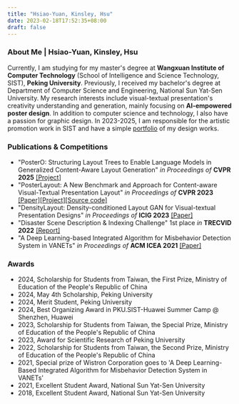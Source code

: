 ```yaml
---
title: "Hsiao-Yuan, Kinsley, Hsu"
date: 2023-02-18T17:52:35+08:00
draft: false
---
```


### About Me | Hsiao-Yuan, Kinsley, Hsu

Currently, I am studying for my master's degree at **Wangxuan Institute of Computer Technology** (School of Intelligence and Science Technology, SIST), **Peking University**. Previously, I received my bachelor's degree at Department of Computer Science and Engineering, National Sun Yat-Sen University. My research interests include visual-textual presentation's creativity understanding and generation, mainly focusing on **AI-empowered poster design**. In addition to computer science and technology, I also have a passion for graphic design. In 2023-2025, I am responsible for the artistic promotion work in SIST and have a simple [portfolio](hsiaoyuanhsu_portfolio_24.pdf) of my design works.

### Publications & Competitions

- \"PosterO: Structuring Layout Trees to Enable Language Models in Generalized Content-Aware Layout Generation\" *in Proceedings of* **CVPR 2025** [[Project]](https://thekinsley.github.io/PosterO.github.io/)
- \"PosterLayout: A New Benchmark and Approach for Content-aware Visual-Textual Presentation Layout\" *in Proceedings of* **CVPR 2023** [[Paper]](https://openaccess.thecvf.com/content/CVPR2023/html/Hsu_PosterLayout_A_New_Benchmark_and_Approach_for_Content-Aware_Visual-Textual_Presentation_CVPR_2023_paper.html)[[Project]](http://39.108.48.32/mipl/PosterLayout/)[[Source code]](https://github.com/PKU-ICST-MIPL/PosterLayout-CVPR2023)
- \"DensityLayout: Density-conditioned Layout GAN for Visual-textual Presentation Designs\" *in Proceedings of* **ICIG 2023** [[Paper]](http://dx.doi.org/10.1007/978-3-031-46308-2_16)
- \"Disaster Scene Description & Indexing Challenge\" 1st place *in* **TRECVID 2022** [[Report]](https://www-nlpir.nist.gov/projects/tvpubs/tv22.papers/pku_wict.pdf)
- \"A Deep Learning-based Integrated Algorithm for Misbehavior Detection System in VANETs\" *in Proceedings of* **ACM ICEA 2021** [[Paper]](https://dl.acm.org/doi/abs/10.1145/3491396.3506509)

### Awards

- 2024, Scholarship for Students from Taiwan, the First Prize, Ministry of Education of the People's Republic of China
- 2024, May 4th Scholarship, Peking University
- 2024, Merit Student, Peking University
- 2024, Best Organizing Award in PKU.SIST-Huawei Summer Camp @ Shenzhen, Huawei
- 2023, Scholarship for Students from Taiwan, the Special Prize, Ministry of Education of the People's Republic of China
- 2023, Award for Scientific Research of Peking University
- 2022, Scholarship for Students from Taiwan, the Second Prize, Ministry of Education of the People's Republic of China
- 2021, Special prize of Wistron Corporation goes to 'A Deep Learning-Based Integrated Algorithm for Misbehavior Detection System in VANETs'
- 2021, Excellent Student Award, National Sun Yat-Sen University
- 2018, Excellent Student Award, National Sun Yat-Sen University